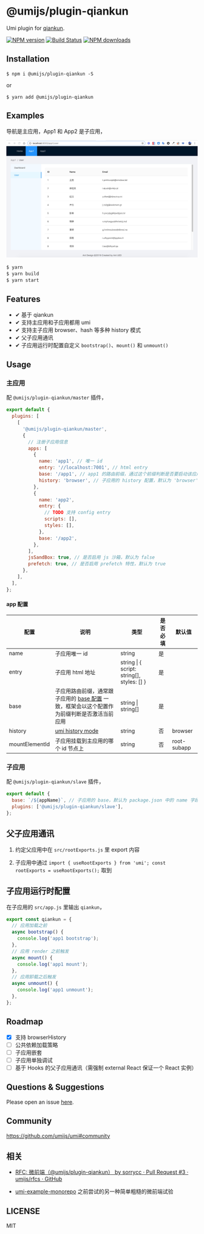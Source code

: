 # @umijs/plugin-qiankun

Umi plugin for [qiankun](https://github.com/umijs/qiankun).

[![NPM version](https://img.shields.io/npm/v/@umijs/plugin-qiankun.svg?style=flat)](https://npmjs.org/package/@umijs/plugin-qiankun)
[![Build Status](https://img.shields.io/travis/umijs/umi-plugin-qiankun.svg?style=flat)](https://travis-ci.org/umijs/umi-plugin-qiankun)
[![NPM downloads](http://img.shields.io/npm/dm/@umijs/plugin-qiankun.svg?style=flat)](https://npmjs.org/package/@umijs/plugin-qiankun)

## Installation

```shell
$ npm i @umijs/plugin-qiankun -S
```

or

```shell
$ yarn add @umijs/plugin-qiankun
```

## Examples

导航是主应用，App1 和 App2 是子应用，

![](readme/app.jpg)

```bash
$ yarn
$ yarn build
$ yarn start
```

## Features

- ✔︎ 基于 qiankun
- ✔︎ 支持主应用和子应用都用 umi
- ✔︎ 支持主子应用 browser、hash 等多种 history 模式
- ✔︎ 父子应用通讯
- ✔︎ 子应用运行时配置自定义 `bootstrap()`、`mount()` 和 `unmount()`

## Usage

### 主应用

配 `@umijs/plugin-qiankun/master` 插件，

```js
export default {
  plugins: [
    [
      '@umijs/plugin-qiankun/master',
      {
        // 注册子应用信息
        apps: [
          {
            name: 'app1', // 唯一 id
            entry: '//localhost:7001', // html entry
            base: '/app1', // app1 的路由前缀，通过这个前缀判断是否要启动该应用，通常跟子应用的 base 保持一致
            history: 'browser', // 子应用的 history 配置，默认为 'browser'
          },
          {
            name: 'app2',
            entry: {
              // TODO 支持 config entry
              scripts: [],
              styles: [],
            },
            base: '/app2',
          },
        ],
        jsSandBox: true, // 是否启用 js 沙箱，默认为 false
        prefetch: true, // 是否启用 prefetch 特性，默认为 true
      },
    ],
  ],
};
```

#### app 配置

| 配置           | 说明                                                                                                                          | 类型                                       | 是否必填 | 默认值      |
| -------------- | ----------------------------------------------------------------------------------------------------------------------------- | ------------------------------------------ | -------- | ----------- |
| name           | 子应用唯一 id                                                                                                                 | string                                     | 是       |             |
| entry          | 子应用 html 地址                                                                                                              | string \| { script: string[], styles: [] } | 是       |             |
| base           | 子应用路由前缀，通常跟子应用的 [base 配置](https://umijs.org/config/#base) 一致，框架会以这个配置作为前缀判断是否激活当前应用 | string \| string[]                         | 是       |             |
| history        | [umi history mode](https://umijs.org/config/#history)                                                                         | string                                     | 否       | browser     |
| mountElementId | 子应用挂载到主应用的哪个 id 节点上                                                                                            | string                                     | 否       | root-subapp |

### 子应用

配 `@umijs/plugin-qiankun/slave` 插件，

```js
export default {
  base: `/${appName}`, // 子应用的 base，默认为 package.json 中的 name 字段
  plugins: ['@umijs/plugin-qiankun/slave'],
};
```

## 父子应用通讯

1. 约定父应用中在 `src/rootExports.js` 里 export 内容

2. 子应用中通过 `import { useRootExports } from 'umi'; const rootExports = useRootExports();` 取到

## 子应用运行时配置

在子应用的 `src/app.js` 里输出 `qiankun`，

```js
export const qiankun = {
  // 应用加载之前
  async bootstrap() {
    console.log('app1 bootstrap');
  },
  // 应用 render 之前触发
  async mount() {
    console.log('app1 mount');
  },
  // 应用卸载之后触发
  async unmount() {
    console.log('app1 unmount');
  },
};
```

## Roadmap

- [x] 支持 browserHistory
- [ ] 公共依赖加载策略
- [ ] 子应用嵌套
- [ ] 子应用单独调试
- [ ] 基于 Hooks 的父子应用通讯（需强制 external React 保证一个 React 实例）

## Questions & Suggestions

Please open an issue [here](https://github.com/umijs/umi/issues?q=is%3Aissue+is%3Aopen+sort%3Aupdated-desc).

## Community

https://github.com/umijs/umi#community

## 相关

- [RFC: 微前端（@umijs/plugin-qiankun） by sorrycc · Pull Request #3 · umijs/rfcs · GitHub](https://github.com/umijs/rfcs/pull/3)

- [umi-example-monorepo](https://github.com/umijs/umi-example-monorepo) 之前尝试的另一种简单粗糙的微前端试验

## LICENSE

MIT
